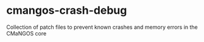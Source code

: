 # cmangos-crash-debug
Collection of patch files to prevent known crashes and memory errors in the CMaNGOS core
